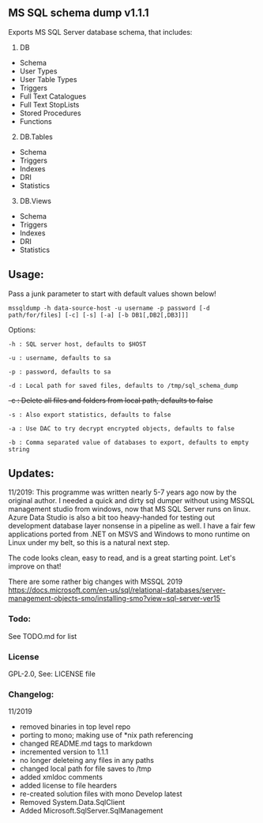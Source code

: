 ## MS SQL schema dump v1.1.1

Exports MS SQL Server database schema, that includes:

1. DB
  - Schema
  - User Types
  - User Table Types
  - Triggers
  - Full Text Catalogues
  - Full Text StopLists 
  - Stored Procedures
  - Functions
2. DB.Tables
  - Schema
  - Triggers
  - Indexes
  - DRI
  - Statistics
3. DB.Views
  - Schema
  - Triggers
  - Indexes
  - DRI
  - Statistics

## Usage:

Pass a junk parameter to start with default values shown below!

`mssqldump -h data-source-host -u username -p password [-d path/for/files] [-c] [-s] [-a] [-b DB1[,DB2[,DB3]]]`

Options:

`-h : SQL server host, defaults to $HOST`

`-u : username, defaults to sa`

`-p : password, defaults to sa`

`-d : Local path for saved files, defaults to /tmp/sql_schema_dump`

~~-c : Delete all files and folders from local path, defaults to false~~

`-s : Also export statistics, defaults to false`

`-a : Use DAC to try decrypt encrypted objects, defaults to false`

`-b : Comma separated value of databases to export, defaults to empty string`

## Updates:

11/2019:
This programme was written nearly 5-7 years ago now by the original author. 
I needed a quick and dirty sql dumper without using MSSQL management studio from windows, now that MS SQL Server runs on linux.
Azure Data Studio is also a bit too heavy-handed for testing out development database layer nonsense in a pipeline as well.
I have a fair few applications ported from .NET on MSVS and Windows to mono runtime on Linux under my belt, so this is a natural next step. 

The code looks clean, easy to read, and is a great starting point. Let's improve on that!

There are some rather big changes with MSSQL 2019 
https://docs.microsoft.com/en-us/sql/relational-databases/server-management-objects-smo/installing-smo?view=sql-server-ver15

### Todo:

See TODO.md for list

### License

GPL-2.0, See: LICENSE file 

### Changelog:

11/2019
  - removed binaries in top level repo
  - porting to mono; making use of \*nix path referencing
  - changed README.md tags to markdown
  - incremented version to 1.1.1
  - no longer deleteing any files in any paths
  - changed local path for file saves to /tmp
  - added xmldoc comments
  - added license to file hearders
  - re-created solution files with mono Develop latest
  - Removed System.Data.SqlClient
  - Added Microsoft.SqlServer.SqlManagement
